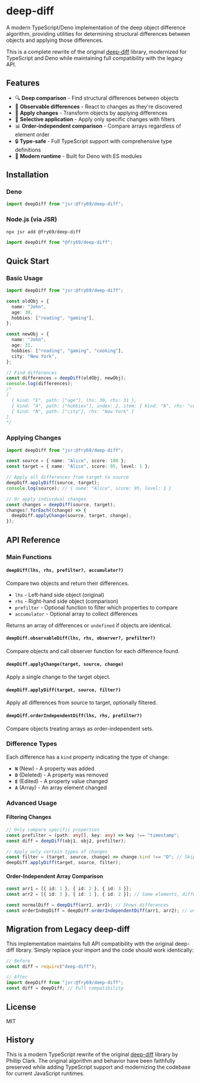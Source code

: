 # deep-diff

A modern TypeScript/Deno implementation of the deep object difference algorithm,
providing utilities for determining structural differences between objects and
applying those differences.

This is a complete rewrite of the original
[deep-diff](https://github.com/flitbit/diff) library, modernized for TypeScript
and Deno while maintaining full compatibility with the legacy API.

## Features

- 🔍 **Deep comparison** - Find structural differences between objects
- 👀 **Observable differences** - React to changes as they're discovered
- 🔄 **Apply changes** - Transform objects by applying differences
- 🎯 **Selective application** - Apply only specific changes with filters
- 📊 **Order-independent comparison** - Compare arrays regardless of element
  order
- 🔒 **Type-safe** - Full TypeScript support with comprehensive type definitions
- 🚀 **Modern runtime** - Built for Deno with ES modules

## Installation

### Deno

```typescript
import deepDiff from "jsr:@fry69/deep-diff";
```

### Node.js (via JSR)

```bash
npx jsr add @fry69/deep-diff
```

```typescript
import deepDiff from "@fry69/deep-diff";
```

## Quick Start

### Basic Usage

```typescript
import deepDiff from "jsr:@fry69/deep-diff";

const oldObj = {
  name: "John",
  age: 30,
  hobbies: ["reading", "gaming"],
};

const newObj = {
  name: "John",
  age: 31,
  hobbies: ["reading", "gaming", "cooking"],
  city: "New York",
};

// Find differences
const differences = deepDiff(oldObj, newObj);
console.log(differences);
/*
[
  { kind: "E", path: ["age"], lhs: 30, rhs: 31 },
  { kind: "A", path: ["hobbies"], index: 2, item: { kind: "N", rhs: "cooking" } },
  { kind: "N", path: ["city"], rhs: "New York" }
]
*/
```

### Applying Changes

```typescript
import deepDiff from "jsr:@fry69/deep-diff";

const source = { name: "Alice", score: 100 };
const target = { name: "Alice", score: 95, level: 1 };

// Apply all differences from target to source
deepDiff.applyDiff(source, target);
console.log(source); // { name: "Alice", score: 95, level: 1 }

// Or apply individual changes
const changes = deepDiff(source, target);
changes?.forEach((change) => {
  deepDiff.applyChange(source, target, change);
});
```

## API Reference

### Main Functions

#### `deepDiff(lhs, rhs, prefilter?, accumulator?)`

Compare two objects and return their differences.

- `lhs` - Left-hand side object (original)
- `rhs` - Right-hand side object (comparison)
- `prefilter` - Optional function to filter which properties to compare
- `accumulator` - Optional array to collect differences

Returns an array of differences or `undefined` if objects are identical.

#### `deepDiff.observableDiff(lhs, rhs, observer?, prefilter?)`

Compare objects and call observer function for each difference found.

#### `deepDiff.applyChange(target, source, change)`

Apply a single change to the target object.

#### `deepDiff.applyDiff(target, source, filter?)`

Apply all differences from source to target, optionally filtered.

#### `deepDiff.orderIndependentDiff(lhs, rhs, prefilter?)`

Compare objects treating arrays as order-independent sets.

### Difference Types

Each difference has a `kind` property indicating the type of change:

- **`N`** (New) - A property was added
- **`D`** (Deleted) - A property was removed
- **`E`** (Edited) - A property value changed
- **`A`** (Array) - An array element changed

### Advanced Usage

#### Filtering Changes

```typescript
// Only compare specific properties
const prefilter = (path: any[], key: any) => key !== "timestamp";
const diff = deepDiff(obj1, obj2, prefilter);

// Apply only certain types of changes
const filter = (target, source, change) => change.kind !== "D"; // Skip deletions
deepDiff.applyDiff(target, source, filter);
```

#### Order-Independent Array Comparison

```typescript
const arr1 = [{ id: 1 }, { id: 2 }, { id: 3 }];
const arr2 = [{ id: 3 }, { id: 1 }, { id: 2 }]; // Same elements, different order

const normalDiff = deepDiff(arr1, arr2); // Shows differences
const orderIndepDiff = deepDiff.orderIndependentDiff(arr1, arr2); // undefined (no differences)
```

## Migration from Legacy deep-diff

This implementation maintains full API compatibility with the original deep-diff
library. Simply replace your import and the code should work identically:

```typescript
// Before
const diff = require("deep-diff");

// After
import deepDiff from "jsr:@fry69/deep-diff";
const diff = deepDiff; // Full compatibility
```

## License

MIT

## History

This is a modern TypeScript rewrite of the original
[deep-diff](https://github.com/flitbit/diff) library by Phillip Clark. The
original algorithm and behavior have been faithfully preserved while adding
TypeScript support and modernizing the codebase for current JavaScript runtimes.
